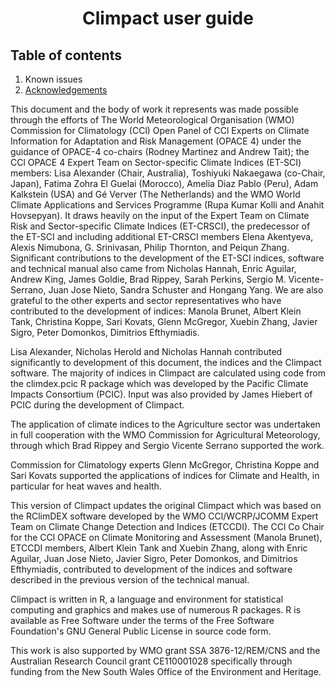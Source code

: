 # <p align="center">Climpact user guide</p>

## Table of contents

1. Known issues
1. [Acknowledgements](#acknowledgements)




<!--- <a name="acknowledgements"></a> --->


This document and the body of work it represents was made possible through the efforts of The World Meteorological Organisation (WMO) Commission for Climatology (CCl) Open Panel of CCl Experts on Climate Information for Adaptation and Risk Management (OPACE 4) under the guidance of OPACE-4 co-chairs (Rodney Martinez and Andrew Tait); the CCl OPACE 4 Expert Team on Sector-specific Climate Indices (ET-SCI) members: Lisa Alexander (Chair, Australia), Toshiyuki Nakaegawa (co-Chair, Japan), Fatima Zohra El Guelai (Morocco), Amelia Diaz Pablo (Peru), Adam Kalkstein (USA) and Gé Verver (The Netherlands) and the WMO World Climate Applications and Services Programme (Rupa Kumar Kolli and Anahit Hovsepyan). It draws heavily on the input of the Expert Team on Climate Risk and Sector-specific Climate Indices (ET-CRSCI), the predecessor of the ET-SCI and including additional ET-CRSCI members Elena Akentyeva, Alexis Nimubona, G. Srinivasan, Philip Thornton, and Peiqun Zhang. Significant contributions to the development of the ET-SCI indices, software and technical manual also came from Nicholas Hannah, Enric Aguilar, Andrew King, James Goldie, Brad Rippey, Sarah Perkins, Sergio M. Vicente-Serrano, Juan Jose Nieto, Sandra Schuster and Hongang Yang. We are also grateful to the other experts and sector representatives who have contributed to the development of indices: Manola Brunet, Albert Klein Tank, Christina Koppe, Sari Kovats, Glenn McGregor, Xuebin Zhang, Javier Sigro, Peter Domonkos, Dimitrios Efthymiadis.

Lisa Alexander, Nicholas Herold and Nicholas Hannah contributed significantly to development of this document, the indices and the Climpact software. The majority of indices in Climpact are calculated using code from the climdex.pcic R package which was developed by the Pacific Climate Impacts Consortium (PCIC). Input was also provided by James Hiebert of PCIC during the development of Climpact.

The application of climate indices to the Agriculture sector was undertaken in full cooperation with the WMO Commission for Agricultural Meteorology, through which Brad Rippey and Sergio Vicente Serrano supported the work.

Commission for Climatology experts Glenn McGregor, Christina Koppe and Sari Kovats supported the applications of indices for Climate and Health, in particular for heat waves and health.

This version of Climpact updates the original Climpact which was based on the RClimDEX software developed by the WMO CCl/WCRP/JCOMM Expert Team on Climate Change Detection and Indices (ETCCDI). The CCl Co Chair for the CCl OPACE on Climate Monitoring and Assessment (Manola Brunet), ETCCDI members, Albert Klein Tank and Xuebin Zhang, along with Enric Aguilar, Juan Jose Nieto, Javier Sigro, Peter Domonkos, and Dimitrios Efthymiadis, contributed to development of the indices and software described in the previous version of the technical manual.

Climpact is written in R, a language and environment for statistical computing and graphics and makes use of numerous R packages. R is available as Free Software under the terms of the Free Software Foundation's GNU General Public License in source code form.

This work is also supported by WMO grant SSA 3876-12/REM/CNS and the Australian Research Council grant CE110001028 specifically through funding from the New South Wales Office of the Environment and Heritage. 


<a name="acknowledgements"></a>

